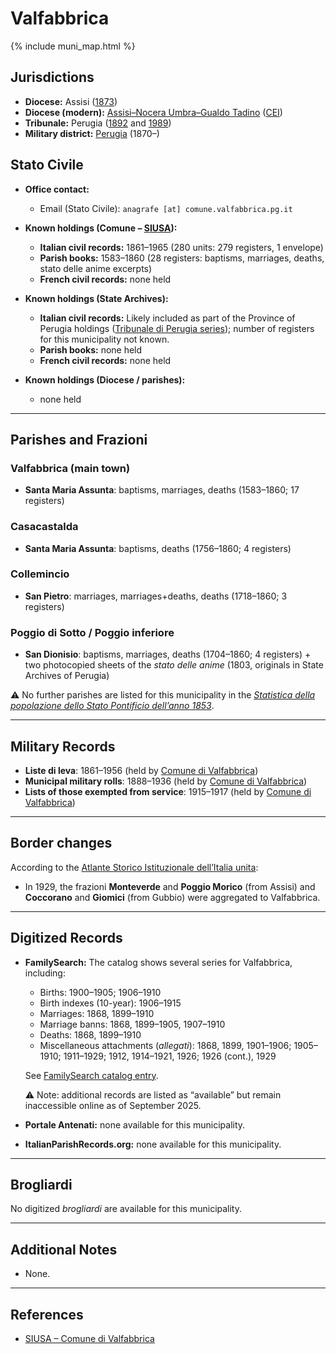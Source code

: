 # Valfabbrica

{% include muni_map.html %}

## Jurisdictions

* **Diocese:** Assisi ([1873](https://www.google.it/books/edition/Il_libro_de_comuni_del_Regno_d_Italia_co/WF9mfeJJcDEC?gbpv=1))
* **Diocese (modern):** [Assisi–Nocera Umbra–Gualdo Tadino](../dio/assisi.md) ([CEI](https://www.chiesacattolica.it/annuario-cei/ricerca-parrocchie/))
* **Tribunale:** Perugia ([1892](https://www.google.it/books/edition/Bollettino_ufficiale_del_Ministero_di_gr/kRXd4t5fK-0C?hl=en&gbpv=1&pg=PA457&printsec=frontcover) and [1989](https://www.google.it/books/edition/Gazzetta_ufficiale_della_Repubblica_ital/-Z6nogg-qMQC?hl=en&gbpv=1&pg=RA8-PA38&printsec=frontcover))
* **Military district:** [Perugia](../mil/perugia.md) (1870–)

## Stato Civile

* **Office contact:**

  * Email (Stato Civile): `anagrafe [at] comune.valfabbrica.pg.it`

* **Known holdings (Comune – [SIUSA](https://siusa-archivi.cultura.gov.it/cgi-bin/siusa/pagina.pl?TipoPag=comparc&Chiave=178904)):**

  * **Italian civil records:** 1861–1965 (280 units: 279 registers, 1 envelope)
  * **Parish books:** 1583–1860 (28 registers: baptisms, marriages, deaths, stato delle anime excerpts)
  * **French civil records:** none held

* **Known holdings (State Archives):**

  * **Italian civil records:** Likely included as part of the Province of Perugia holdings ([Tribunale di Perugia series](http://dati.san.beniculturali.it/SAN/complarc_IT-AS-PG_san.cat.complArch.96907)); number of registers for this municipality not known.
  * **Parish books:** none held
  * **French civil records:** none held

* **Known holdings (Diocese / parishes):**

  * none held

---

## Parishes and Frazioni

### Valfabbrica (main town)

* **Santa Maria Assunta**: baptisms, marriages, deaths (1583–1860; 17 registers)

### Casacastalda

* **Santa Maria Assunta**: baptisms, deaths (1756–1860; 4 registers)

### Collemincio

* **San Pietro**: marriages, marriages+deaths, deaths (1718–1860; 3 registers)

### Poggio di Sotto / Poggio inferiore

* **San Dionisio**: baptisms, marriages, deaths (1704–1860; 4 registers) + two photocopied sheets of the *stato delle anime* (1803, originals in State Archives of Perugia)

⚠️ No further parishes are listed for this municipality in the *[Statistica della popolazione dello Stato Pontificio dell’anno 1853](https://www.google.it/books/edition/Statistics_della_popolazione_dello_Stato/v6dCAQAAMAAJ)*.

---

## Military Records

* **Liste di leva**: 1861–1956 (held by [Comune di Valfabbrica](https://siusa-archivi.cultura.gov.it/cgi-bin/siusa/pagina.pl?TipoPag=comparc&Chiave=179091&RicVM=ricercasemplice&RicProgetto=reg%2dumb&RicPag=2&RicFrmRicSemplice=Liste%20di%20leva&RicSez=complessi))
* **Municipal military rolls**: 1888–1936 (held by [Comune di Valfabbrica](https://siusa-archivi.cultura.gov.it/cgi-bin/siusa/pagina.pl?TipoPag=comparc&Chiave=179091&RicVM=ricercasemplice&RicProgetto=reg%2dumb&RicPag=2&RicFrmRicSemplice=Liste%20di%20leva&RicSez=complessi))
* **Lists of those exempted from service**: 1915–1917 (held by [Comune di Valfabbrica](https://siusa-archivi.cultura.gov.it/cgi-bin/siusa/pagina.pl?TipoPag=comparc&Chiave=179091&RicVM=ricercasemplice&RicProgetto=reg%2dumb&RicPag=2&RicFrmRicSemplice=Liste%20di%20leva&RicSez=complessi))

---

## Border changes

According to the [Atlante Storico Istituzionale dell’Italia unita](http://dati.san.beniculturali.it/asi/local/detail.html?UA05127):

* In 1929, the frazioni **Monteverde** and **Poggio Morico** (from Assisi) and **Coccorano** and **Giomici** (from Gubbio) were aggregated to Valfabbrica.

---

## Digitized Records

* **FamilySearch:** The catalog shows several series for Valfabbrica, including:

  * Births: 1900–1905; 1906–1910
  * Birth indexes (10-year): 1906–1915
  * Marriages: 1868, 1899–1910
  * Marriage banns: 1868, 1899–1905, 1907–1910
  * Deaths: 1868, 1899–1910
  * Miscellaneous attachments (*allegati*): 1868, 1899, 1901–1906; 1905–1910; 1911–1929; 1912, 1914–1921, 1926; 1926 (cont.), 1929

  See [FamilySearch catalog entry](https://www.familysearch.org/en/search/catalog/758043).

  ⚠️ Note: additional records are listed as “available” but remain inaccessible online as of September 2025.

* **Portale Antenati:** none available for this municipality.

* **ItalianParishRecords.org:** none available for this municipality.

---

## Brogliardi

No digitized *brogliardi* are available for this municipality.

---

## Additional Notes

* None.

---

## References

* [SIUSA – Comune di Valfabbrica](https://siusa-archivi.cultura.gov.it/cgi-bin/siusa/pagina.pl?TipoPag=comparc&Chiave=178904)
